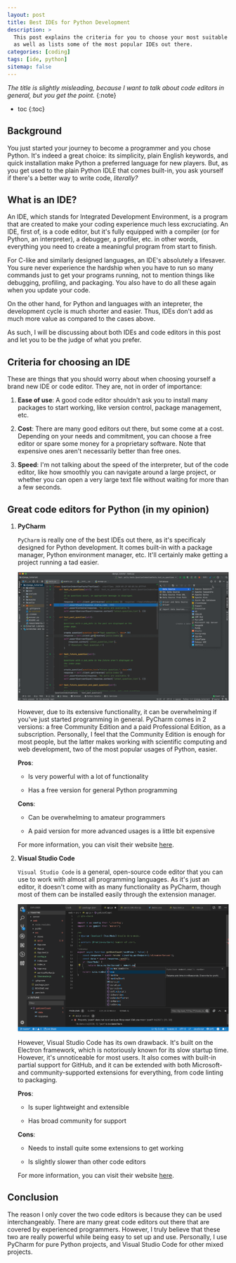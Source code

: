 ```yaml
---
layout: post
title: Best IDEs for Python Development
description: >
  This post explains the criteria for you to choose your most suitable IDE for Python Development,
  as well as lists some of the most popular IDEs out there.
categories: [coding]
tags: [ide, python]
sitemap: false
---
```

_The title is slightly misleading, because I want to talk about code editors in general,_
_but you get the point._
{:note}

* toc
{:toc}

## Background

You just started your journey to become a programmer and you chose Python. It's indeed
a great choice: its simplicity, plain English keywords, and quick installation make Python
a preferred language for new players. But, as you get used to the plain Python IDLE that
comes built-in, you ask yourself if there's a better way to write code, _literally?_

## What is an IDE?

An IDE, which stands for Integrated Development Environment, is a program that are created to
make your coding experience much less excruciating. An IDE, first of, is a code editor, but it's
fully equipped with a compiler (or for Python, an interpreter), a debugger, a profiler, etc.
in other words, everything you need to create a meaningful program from start to finish.

For C-like and similarly designed languages, an IDE's absolutely a lifesaver. You sure never
experience the hardship when you have to run so many commands just to get your programs running,
not to mention things like debugging, profiling, and packaging. You also have to do all these
again when you update your code.

On the other hand, for Python and languages with an intepreter, the development cycle is much
shorter and easier. Thus, IDEs don't add as much more value as compared to the cases above.

As such, I will be discussing about both IDEs and code editors in this post and let you to be
the judge of what you prefer.

## Criteria for choosing an IDE

These are things that you should worry about when choosing yourself a brand new IDE or code editor.
They are, not in order of importance:

1. **Ease of use**: A good code editor shouldn't ask you to install many packages to start working,
like version control, package management, etc.

2. **Cost**: There are many good editors out there, but some come at a cost. Depending on your
needs and commitment, you can choose a free editor or spare some money for a proprietary software.
Note that expensive ones aren't necessarily better than free ones.

3. **Speed**: I'm not talking about the speed of the interpreter, but of the code editor, like how
smoothly you can navigate around a large project, or whether you can open a very large text file
without waiting for more than a few seconds.

## Great code editors for Python (in my opinion)

1. **PyCharm**

    `PyCharm` is really one of the best IDEs out there, as it's specificaly designed for Python
    development. It comes built-in with a package manager, Python environment manager, etc. It'll
    certainly make getting a project running a tad easier.

    ![Sample photo of PyCharm](../../assets/img/pycharm-sample.png)

    However, due to its extensive functionality, it can be overwhelming if you've just started
    programming in general. PyCharm comes in 2 versions: a free Community Edition and a paid
    Professional Edition, as a subscription. Personally, I feel that the Community Edition is
    enough for most people, but the latter makes working with scientific computing and web
    development, two of the most popular usages of Python, easier.

    **Pros**:

    * Is very powerful with a lot of functionality

    * Has a free version for general Python programming

    **Cons**:

    * Can be overwhelming to amateur programmers

    * A paid version for more advanced usages is a little bit expensive

    For more information, you can visit their website [here][pycharm-link].

2. **Visual Studio Code**

    `Visual Studio Code` is a general, open-source code editor that you can use to work with almost
    all programming languages. As it's just an editor, it doesn't come with as many functionality as
    PyCharm, though most of them can be installed easily through the extension manager.

    ![Sample photo of VSCode](../../assets/img/vscode-sample.png)

    However, Visual Studio Code has its own drawback. It's built on the Electron framework, which is
    notoriously known for its slow startup time. However, it's unnoticeable for most users. It also
    comes with built-in partial support for GitHub, and it can be extended with both Microsoft- and
    community-supported extensions for everything, from code linting to packaging.

    **Pros**:

    * Is super lightweight and extensible

    * Has broad community for support

    **Cons**:

    * Needs to install quite some extensions to get working

    * Is slightly slower than other code editors

    For more information, you can visit their website [here][vscode-link].

## Conclusion

The reason I only cover the two code editors is because they can be used interchangeably. There are
many great code editors out there that are covered by experienced programmers. However, I truly
believe that these two are really powerful while being easy to set up and use. Personally, I use
PyCharm for pure Python projects, and Visual Studio Code for other mixed projects.

[pycharm-link]: https://www.jetbrains.com/pycharm/
[vscode-link]: https://code.visualstudio.com
